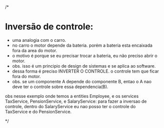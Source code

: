 /* 
# Inversão de controle:
- uma analogia com o carro. 
- no carro o motor depende da bateria. porém a bateria esta encaixada fora da area do motor.
- o motivo é porque se eu precisar trocar a bateria, eu não preciso abrir o motor.
- obs. isso é um principio de design de sistemas e se aplica ao software.
- dessa forma é preciso INVERTER O CONTROLE. o controle tem que ficar fora do motor. 
- obs. se um componente A depende do componente B, entao o A nao deve ter o controle sobre essa dependencia(B).

obs nesse exemplo onde temos a entities Employee, e os services TaxService, PensionService, e SalaryService:
para fazer a inversao de controle, dentro do SalaryService eu nao posso ter o controle do TaxService e do PensionService.



*/